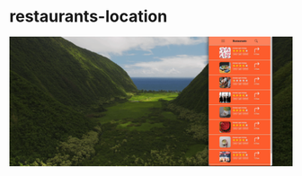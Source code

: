 # restaurants-location

<img src="screenshot.gif" width="800px" height="auto" alt="gif demo of page" />
